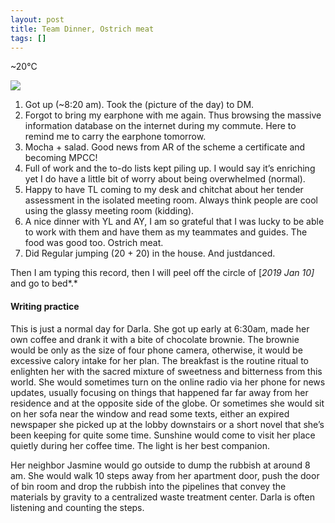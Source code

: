 ```yaml
---
layout: post
title: Team Dinner, Ostrich meat
tags: []
---
```


\~20°C

![](https://cdn-images-1.medium.com/max/800/1*1B4CscopJCWbOOR-v349ww.jpeg)

1.  Got up (\~8:20 am). Took the (picture of the day) to DM.
2.  Forgot to bring my earphone with me again. Thus browsing the massive
    information database on the internet during my commute. Here to
    remind me to carry the earphone tomorrow.
3.  Mocha + salad. Good news from AR of the scheme a certificate and
    becoming MPCC!
4.  Full of work and the to-do lists kept piling up. I would say it’s
    enriching yet I do have a little bit of worry about being
    overwhelmed (normal).
5.  Happy to have TL coming to my desk and chitchat about her tender
    assessment in the isolated meeting room. Always think people are
    cool using the glassy meeting room (kidding).
6.  A nice dinner with YL and AY, I am so grateful that I was lucky to
    be able to work with them and have them as my teammates and guides.
    The food was good too. Ostrich meat.
7.  Did Regular jumping (20 + 20) in the house. And justdanced.

Then I am typing this record, then I will peel off the circle of [*2019
Jan 10]* and go to bed*.*


#### Writing practice

This is just a normal day for Darla. She got up early at 6:30am, made
her own coffee and drank it with a bite of chocolate brownie. The
brownie would be only as the size of four phone camera, otherwise, it
would be excessive calory intake for her plan. The breakfast is the
routine ritual to enlighten her with the sacred mixture of sweetness and
bitterness from this world. She would sometimes turn on the online radio
via her phone for news updates, usually focusing on things that happened
far far away from her residence and at the opposite side of the globe.
Or sometimes she would sit on her sofa near the window and read some
texts, either an expired newspaper she picked up at the lobby downstairs
or a short novel that she’s been keeping for quite some time. Sunshine
would come to visit her place quietly during her coffee time. The light
is her best companion.

Her neighbor Jasmine would go outside to dump the rubbish at around 8
am. She would walk 10 steps away from her apartment door, push the door
of bin room and drop the rubbish into the pipelines that convey the
materials by gravity to a centralized waste treatment center. Darla is
often listening and counting the steps.